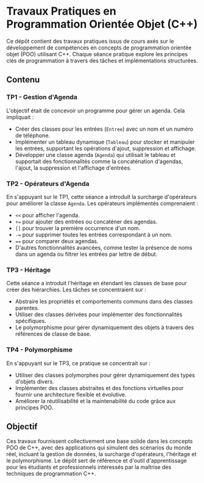 # Travaux Pratiques en Programmation Orientée Objet (C++)
Ce dépôt contient des travaux pratiques issus de cours axés sur le développement de compétences en concepts de programmation orientée objet (POO) utilisant C++. Chaque séance pratique explore les principes clés de programmation à travers des tâches et implémentations structurées.
## Contenu
### TP1 - Gestion d'Agenda
L'objectif était de concevoir un programme pour gérer un agenda. Cela impliquait :
- Créer des classes pour les entrées (`Entree`) avec un nom et un numéro de téléphone.
- Implémenter un tableau dynamique (`Tableau`) pour stocker et manipuler les entrées, supportant les opérations d'ajout, suppression et affichage.
- Développer une classe agenda (`Agenda`) qui utilisait le tableau et supportait des fonctionnalités comme la concaténation d'agendas, l'ajout, la suppression et l'affichage d'entrées.
### TP2 - Opérateurs d'Agenda
En s'appuyant sur le TP1, cette séance a introduit la surcharge d'opérateurs pour améliorer la classe `Agenda`. Les opérateurs implémentés comprenaient :
- `<<` pour afficher l'agenda.
- `+=` pour ajouter des entrées ou concaténer des agendas.
- `[]` pour trouver la première occurrence d'un nom.
- `-=` pour supprimer toutes les entrées correspondant à un nom.
- `==` pour comparer deux agendas.
- D'autres fonctionnalités avancées, comme tester la présence de noms dans un agenda ou filtrer les entrées par lettre de début.
### TP3 - Héritage
Cette séance a introduit l'héritage en étendant les classes de base pour créer des hiérarchies. Les tâches se concentraient sur :
- Abstraire les propriétés et comportements communs dans des classes parentes.
- Utiliser des classes dérivées pour implémenter des fonctionnalités spécifiques.
- Le polymorphisme pour gérer dynamiquement des objets à travers des références de classe de base.
### TP4 - Polymorphisme
En s'appuyant sur le TP3, ce pratique se concentrait sur :
- Utiliser des classes polymorphes pour gérer dynamiquement des types d'objets divers.
- Implémenter des classes abstraites et des fonctions virtuelles pour fournir une architecture flexible et évolutive.
- Améliorer la réutilisabilité et la maintenabilité du code grâce aux principes POO.
## Objectif
Ces travaux fournissent collectivement une base solide dans les concepts POO de C++, avec des applications qui simulent des scénarios du monde réel, incluant la gestion de données, la surcharge d'opérateurs, l'héritage et le polymorphisme. Le dépôt sert de référence et d'outil d'apprentissage pour les étudiants et professionnels intéressés par la maîtrise des techniques de programmation C++.
